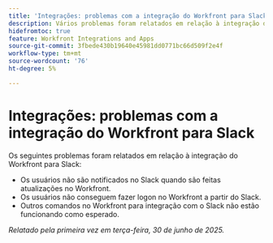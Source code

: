 ```yaml
---
title: 'Integrações: problemas com a integração do Workfront para Slack'
description: Vários problemas foram relatados em relação à integração do Workfront para Slack.
hidefromtoc: true
feature: Workfront Integrations and Apps
source-git-commit: 3fbede430b19640e45981dd0771bc66d509f2e4f
workflow-type: tm+mt
source-wordcount: '76'
ht-degree: 5%

---
```



# Integrações: problemas com a integração do Workfront para Slack

Os seguintes problemas foram relatados em relação à integração do Workfront para Slack:

* Os usuários não são notificados no Slack quando são feitas atualizações no Workfront.
* Os usuários não conseguem fazer logon no Workfront a partir do Slack.
* Outros comandos no Workfront para integração com o Slack não estão funcionando como esperado.

_Relatado pela primeira vez em terça-feira, 30 de junho de 2025._
